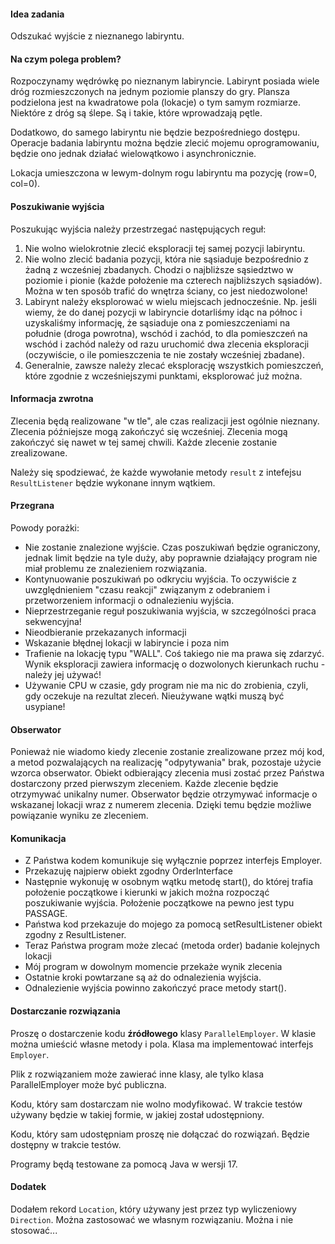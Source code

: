 <h4>Idea zadania</h4>

<p>
Odszukać wyjście z nieznanego labiryntu. 
</p>

<h4>Na czym polega problem?</h4>

<p>Rozpoczynamy wędrówkę po nieznanym labiryncie. Labirynt posiada wiele dróg rozmieszczonych na jednym poziomie planszy do gry. 
Plansza podzielona jest na kwadratowe pola (lokacje) o tym samym rozmiarze.
Niektóre z dróg są ślepe. Są i takie, które wprowadzają pętle. 
</p>

<p>Dodatkowo, do samego labiryntu nie będzie bezpośredniego dostępu. Operacje badania labiryntu można 
będzie zlecić mojemu oprogramowaniu, będzie ono jednak działać wielowątkowo i asynchronicznie.</p>


<p>Lokacja umieszczona w lewym-dolnym rogu labiryntu ma pozycję (row=0, col=0).

</p><h4>Poszukiwanie wyjścia</h4>

<p>Poszukując wyjścia należy przestrzegać następujących reguł:</p>

<ol>
<li>Nie wolno wielokrotnie zlecić eksploracji tej samej pozycji labiryntu.
</li><li>Nie wolno zlecić badania pozycji, która nie sąsiaduje bezpośrednio z żadną z wcześniej zbadanych.
Chodzi o najbliższe sąsiedztwo w poziomie i pionie (każde położenie ma czterech najbliższych sąsiadów).
Można w ten sposób trafić do wnętrza ściany, co jest niedozwolone!
</li><li>Labirynt należy eksplorować w wielu miejscach jednocześnie. Np. jeśli wiemy, że 
do danej pozycji w labiryncie dotarliśmy idąc na północ i uzyskaliśmy informację, że
sąsiaduje ona z pomieszczeniami na południe (droga powrotna), wschód i zachód, to dla pomieszczeń na wschód i zachód 
należy od razu uruchomić dwa zlecenia eksploracji (oczywiście, o ile pomieszczenia te nie zostały wcześniej zbadane).
</li><li>Generalnie, zawsze należy zlecać eksplorację wszystkich pomieszczeń, które zgodnie z wcześniejszymi
punktami, eksplorować już można.
</li></ol>

<h4>Informacja zwrotna</h4>

<p>Zlecenia będą realizowane "w tle", ale czas realizacji jest ogólnie nieznany. Zlecenia późniejsze
mogą zakończyć się wcześniej. Zlecenia mogą zakończyć się nawet w tej samej chwili.
Każde zlecenie zostanie zrealizowane.
</p>

<p>Należy się spodziewać, że każde wywołanie metody <code>result</code>
z intefejsu <code>ResultListener</code> będzie wykonane innym wątkiem.</p>

<h4>Przegrana</h4>

<p>Powody porażki:</p>

<ul>
<li>Nie zostanie znalezione wyjście. Czas poszukiwań będzie ograniczony, jednak limit będzie na tyle 
duży, aby poprawnie działający program nie miał problemu ze znalezieniem rozwiązania.</li>
<li>Kontynuowanie poszukiwań po odkryciu wyjścia. To oczywiście z uwzględnieniem "czasu reakcji"
związanym z odebraniem i przetworzeniem informacji o odnalezieniu wyjścia.
</li><li>Nieprzestrzeganie reguł poszukiwania wyjścia, w szczególności praca sekwencyjna!
</li><li>Nieodbieranie przekazanych informacji
</li><li>Wskazanie błędnej lokacji w labiryncie i poza nim
</li><li>Trafienie na lokację typu "WALL". Coś takiego nie ma prawa się zdarzyć. Wynik eksploracji
zawiera informację o dozwolonych kierunkach ruchu - należy jej używać!
</li><li>Używanie CPU w czasie, gdy program nie ma nic do zrobienia, czyli, gdy oczekuje na 
rezultat zleceń. Nieużywane wątki muszą być usypiane!
</li></ul>

<h4>Obserwator</h4>

<p>Ponieważ nie wiadomo kiedy zlecenie zostanie zrealizowane przez mój kod, a metod 
pozwalających na realizację "odpytywania" brak, pozostaje użycie wzorca obserwator.
Obiekt odbierający zlecenia musi zostać przez Państwa dostarczony przed 
pierwszym zleceniem. Każde zlecenie będzie otrzymywać unikalny numer. 
Obserwator będzie otrzymywać informacje o wskazanej lokacji wraz z numerem zlecenia. 
Dzięki temu będzie możliwe powiązanie wyniku ze zleceniem.</p>

<h4>Komunikacja</h4>

<ul>
<li>Z Państwa kodem komunikuje się wyłącznie poprzez interfejs Employer.
</li><li>Przekazuję najpierw obiekt zgodny OrderInterface
</li><li>Następnie wykonuję w osobnym wątku metodę start(), do której trafia położenie początkowe i
kierunki w jakich można rozpocząć poszukiwanie wyjścia. Położenie początkowe na pewno jest typu 
PASSAGE.
</li><li>Państwa kod przekazuje do mojego za pomocą setResultListener obiekt zgodny z ResultListener.
</li><li>Teraz Państwa program może zlecać (metoda order) badanie kolejnych lokacji
</li><li>Mój program w dowolnym momencie przekaże wynik zlecenia
</li><li>Ostatnie kroki powtarzane są aż do odnalezienia wyjścia.
</li><li>Odnalezienie wyjścia powinno zakończyć prace metody start().
</li></ul>

<h4>Dostarczanie rozwiązania</h4>

<p>Proszę o dostarczenie kodu <b>źródłowego</b> klasy <code class="expectedclass">ParallelEmployer</code>.
W klasie można umieścić własne metody i pola. Klasa 
ma implementować interfejs <code>Employer</code>.
</p>

<p>Plik z rozwiązaniem może zawierać inne klasy, ale tylko 
klasa ParallelEmployer może być publiczna.</p>

<p>Kodu, który sam dostarczam nie wolno modyfikować. W trakcie testów używany będzie w 
takiej formie, w jakiej został udostępniony.</p>

<p>Kodu, który sam udostępniam proszę nie dołączać do rozwiązań. Będzie dostępny w trakcie testów.</p>

<p>Programy będą testowane za pomocą Java w wersji 17.</p>

<h4>Dodatek</h4>

<p>Dodałem rekord <code>Location</code>, który używany jest przez typ wyliczeniowy <code>Direction</code>.
Można zastosować we własnym rozwiązaniu. Można i nie stosować...</p>
